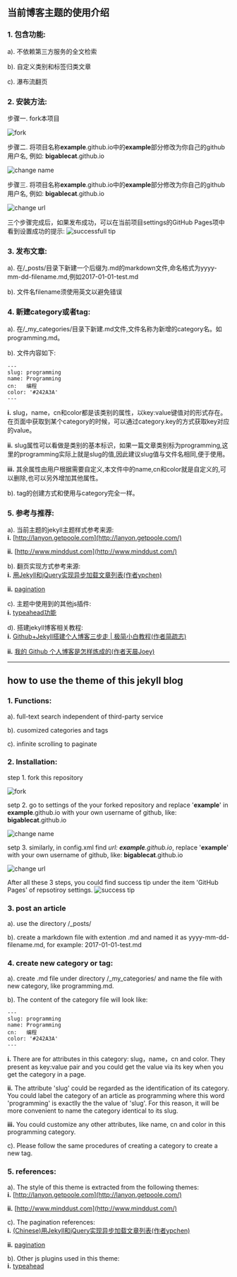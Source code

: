 ## 当前博客主题的使用介绍

### 1. 包含功能:
a). 不依赖第三方服务的全文检索  

b). 自定义类别和标签归类文章  

c). 瀑布流翻页  

### 2. 安装方法:
步骤一. fork本项目

![fork](https://raw.githubusercontent.com/bigablecat/example.github.io/master/public/img/fork.png)  

步骤二. 将项目名称**example**.github.io中的**example**部分修改为你自己的github用户名, 例如: **bigablecat**.github.io

![change name](https://raw.githubusercontent.com/bigablecat/example.github.io/master/public/img/change_name.png)  

步骤三. 将项目名称**example**.github.io中的**example**部分修改为你自己的github用户名, 例如: **bigablecat**.github.io

![change url](https://raw.githubusercontent.com/bigablecat/example.github.io/master/public/img/change_url.png)  

三个步骤完成后，如果发布成功，可以在当前项目settings的GitHub Pages项中看到设置成功的提示:
![successfull tip](https://raw.githubusercontent.com/bigablecat/example.github.io/master/public/img/published.png)  


### 3. 发布文章:
a). 在/_posts/目录下新建一个后缀为.md的markdown文件,命名格式为yyyy-mm-dd-filename.md,例如2017-01-01-test.md

b). 文件名filename须使用英文以避免错误

### 4. 新建category或者tag:
a). 在/_my_categories/目录下新建.md文件,文件名称为新增的category名。如programming.md。

b). 文件内容如下:  
```shell
---
slug: programming
name: Programming
cn:   编程
color: '#242A3A'
---
```
**i.** slug，name，cn和color都是该类别的属性，以key:value键值对的形式存在。在页面中获取到某个category的时候，可以通过category.key的方式获取key对应的value。  

**ii.** slug属性可以看做是类别的基本标识，如果一篇文章类别标为programming,这里的programming实际上就是slug的值,因此建议slug值与文件名相同,便于使用。  

**iii.** 其余属性由用户根据需要自定义,本文件中的name,cn和color就是自定义的,可以删除,也可以另外增加其他属性。  

b). tag的创建方式和使用与category完全一样。

### 5. 参考与推荐:
a). 当前主题的jekyll主题样式参考来源:  
**i.** [http://lanyon.getpoole.com](http://lanyon.getpoole.com/)  

**ii.** [http://www.minddust.com](http://www.minddust.com/)  

b). 翻页实现方式参考来源:  
**i.** [用Jekyll和jQuery实现异步加载文章列表(作者ypchen)](https://alfred-sun.github.io/blog/2014/12/11/jekykll-jquery-asyn-load/)  

**ii.** [pagination](http://imakewebthings.com/waypoints/)  

c). 主题中使用到的其他js插件:  
**i.** [typeahead功能](http://www.runningcoder.org/jquerytypeahead/)  

d). 搭建jekyll博客相关教程:  
**i.** [Github+Jekyll搭建个人博客三步走 | 极简小白教程(作者简疏志)](http://www.jianshu.com/p/95646037acdc/)  

**ii.** [我的 Github 个人博客是怎样炼成的(作者天晨Joey)](http://www.jianshu.com/p/4fd3cb0a11da/)  


***

## how to use the theme of this jekyll blog

### 1. Functions:  
a). full-text search independent of third-party service
  
b). cusomized categories and tags  

c). infinite scrolling to paginate  

### 2. Installation:  
step 1. fork this repository

![fork](https://raw.githubusercontent.com/bigablecat/example.github.io/master/public/img/fork.png)

setp 2. go to settings of the your forked repository and replace '**example**' in **example**.github.io with your own username of github, like: **bigablecat**.github.io

![change name](https://raw.githubusercontent.com/bigablecat/example.github.io/master/public/img/change_name.png)

setp 3. similarly, in config.xml find *url: **example**.github.io*, replace '**example**' with your own username of github, like: **bigablecat**.github.io

![change url](https://raw.githubusercontent.com/bigablecat/example.github.io/master/public/img/change_url.png)

After all these 3 steps, you could find success tip under the item 'GitHub Pages' of repsotiroy settings. 
![success tip](https://raw.githubusercontent.com/bigablecat/example.github.io/master/public/img/published.png)


### 3. post an article
a). use the directory /_posts/  

b). create a markdown file with extention .md and named it as yyyy-mm-dd-filename.md, for example: 2017-01-01-test.md

### 4. create new category or tag:  
a). create .md file under directory /_my_categories/ and name the file with new category, like programming.md.  

b). The content of the category file will look like:  
```shell
---
slug: programming
name: Programming
cn:   编程
color: '#242A3A'
---
```
**i.** There are for attributes in this category: slug，name，cn and color. They present as key:value pair and you could get the value via its key when you get the category in a page.  

**ii.** The attribute 'slug' could be regarded as the identification of its category. You could label the category of an article as programming where this word 'programming' is exactlly the the value of 'slug'. For this reason, it will be more convenient to name the category identical to its slug.  

**iii.** You could customize any other attributes, like name, cn and color in this programming category.  

c). Please follow the same procedures of creating a category to create a new tag.  

### 5. references:  
a). The style of this theme is extracted from the following themes:  
**i.** [http://lanyon.getpoole.com](http://lanyon.getpoole.com/)  

**ii.** [http://www.minddust.com](http://www.minddust.com/)  

c). The pagination references:  
**i.** [(Chinese)用Jekyll和jQuery实现异步加载文章列表(作者ypchen)](https://alfred-sun.github.io/blog/2014/12/11/jekykll-jquery-asyn-load/)  

**ii.** [pagination](http://imakewebthings.com/waypoints/)  

b). Other js plugins used in this theme:  
**i.** [typeahead](http://www.runningcoder.org/jquerytypeahead/)  
